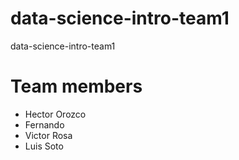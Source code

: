 # data-science-intro-team1
data-science-intro-team1

# Team members

- Hector Orozco
- Fernando
- Victor Rosa
- Luis Soto
